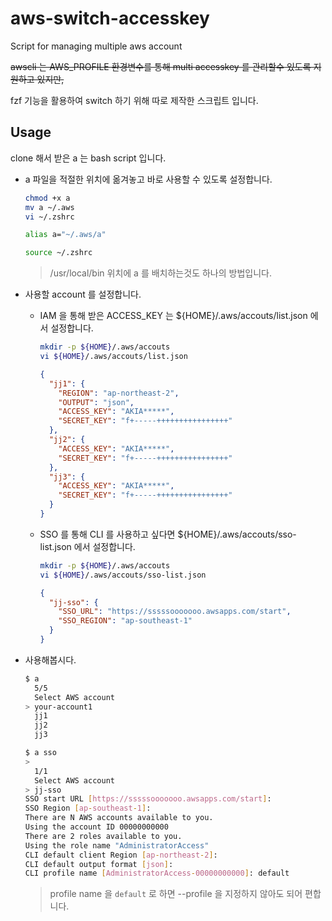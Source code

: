 # aws-switch-accesskey
Script for managing multiple aws account

~~awscli 는 AWS_PROFILE 환경변수를 통해 multi accesskey 를 관리할수 있도록 지원하고 있지만,~~

fzf 기능을 활용하여 switch 하기 위해 따로 제작한 스크립트 입니다.

## Usage

clone 해서 받은 a 는 bash script 입니다.

* a 파일을 적절한 위치에 옮겨놓고 바로 사용할 수 있도록 설정합니다.

  ```bash
  chmod +x a
  mv a ~/.aws
  vi ~/.zshrc
  ```

  ```bash
  alias a="~/.aws/a"
  ```

  ```bash
  source ~/.zshrc
  ```

  > /usr/local/bin 위치에 a 를 배치하는것도 하나의 방법입니다.

* 사용할 account 를 설정합니다.

  * IAM 을 통해 받은 ACCESS_KEY 는 ${HOME}/.aws/accouts/list.json 에서 설정합니다.

    ```bash
    mkdir -p ${HOME}/.aws/accouts
    vi ${HOME}/.aws/accouts/list.json
    ```

    ```json
    {
      "jj1": {
        "REGION": "ap-northeast-2",
        "OUTPUT": "json",
        "ACCESS_KEY": "AKIA*****",
        "SECRET_KEY": "f+-----++++++++++++++++"
      },
      "jj2": {
        "ACCESS_KEY": "AKIA*****",
        "SECRET_KEY": "f+-----++++++++++++++++"
      },
      "jj3": {
        "ACCESS_KEY": "AKIA*****",
        "SECRET_KEY": "f+-----++++++++++++++++"
      }
    }
    ```
    
  * SSO 를 통해 CLI 를 사용하고 싶다면 ${HOME}/.aws/accouts/sso-list.json 에서 설정합니다.

    ```bash
    mkdir -p ${HOME}/.aws/accouts
    vi ${HOME}/.aws/accouts/sso-list.json
    ```

    ```json
    {
      "jj-sso": {
        "SSO_URL": "https://sssssooooooo.awsapps.com/start",
        "SSO_REGION": "ap-southeast-1"
      }
    }
    ```


* 사용해봅시다.

  ```bash
  $ a
    5/5
    Select AWS account
  > your-account1
    jj1
    jj2
    jj3
  ```

  ```bash
  $ a sso
  >
    1/1
    Select AWS account
  > jj-sso
  SSO start URL [https://sssssooooooo.awsapps.com/start]:
  SSO Region [ap-southeast-1]:
  There are N AWS accounts available to you.
  Using the account ID 00000000000
  There are 2 roles available to you.
  Using the role name "AdministratorAccess"
  CLI default client Region [ap-northeast-2]:
  CLI default output format [json]:
  CLI profile name [AdministratorAccess-00000000000]: default

  ```
  > profile name 을 `default` 로 하면 --profile 을 지정하지 않아도 되어 편합니다.

